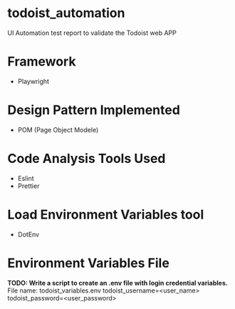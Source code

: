 # todoist_automation
UI Automation test report to validate the Todoist web APP

# Framework
- Playwright

# Design Pattern Implemented
- POM (Page Object Modele)

# Code Analysis Tools Used
- Eslint
- Prettier

# Load Environment Variables tool
- DotEnv

# Environment Variables File
**TODO: Write a script to create an .env file with login credential variables.**
File name: todoist_variables.env
todoist_username=<user_name>
todoist_password=<user_password>